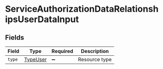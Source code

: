 # ServiceAuthorizationDataRelationshipsUserDataInput


## Fields

| Field                                       | Type                                        | Required                                    | Description                                 |
| ------------------------------------------- | ------------------------------------------- | ------------------------------------------- | ------------------------------------------- |
| `type`                                      | [TypeUser](../../models/shared/typeuser.md) | :heavy_minus_sign:                          | Resource type                               |